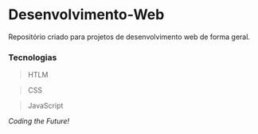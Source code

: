 # Desenvolvimento-Web
Repositório criado para projetos de desenvolvimento web de forma geral.

### Tecnologias
>HTLM

>CSS

>JavaScript


_Coding the Future!_